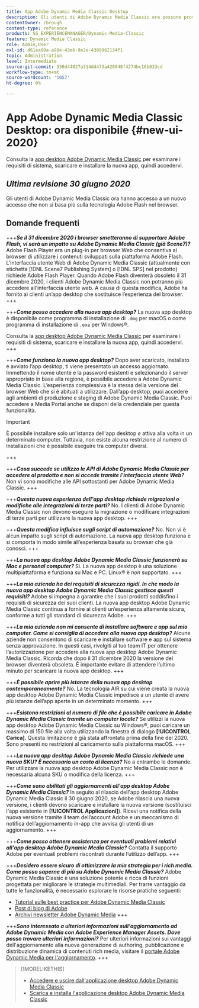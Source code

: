 ```yaml
---
title: App Adobe Dynamic Media Classic Desktop
description: Gli utenti di Adobe Dynamic Media Classic ora possono provare un aggiornamento completo dell’interfaccia utente.
contentOwner: rbrough
content-type: reference
products: SG_EXPERIENCEMANAGER/Dynamic-Media-Classic
feature: Dynamic Media Classic
role: Admin,User
exl-id: d61ea80a-a98e-43e6-9e2e-4389962134f1
topic: Administration
level: Intermediate
source-git-commit: 550d44027a314dd473a428048f4274bc16b033cd
workflow-type: tm+mt
source-wordcount: '1057'
ht-degree: 0%

---
```


# App Adobe Dynamic Media Classic Desktop: ora disponibile {#new-ui-2020}

Consulta la [app desktop Adobe Dynamic Media Classic](/help/using/dynamic-media-classic-desktop-app.md) per esaminare i requisiti di sistema, scaricare e installare la nuova app, quindi accedervi.

## _Ultima revisione 30 giugno 2020_

Gli utenti di Adobe Dynamic Media Classic ora hanno accesso a un nuovo accesso che non si basa più sulla tecnologia Adobe Flash nel browser.

## Domande frequenti

+++**_Se il 31 dicembre 2020 i browser smetteranno di supportare Adobe Flash, vi sarà un impatto su Adobe Dynamic Media Classic (già Scene7)?_**
Adobe Flash Player era un plug-in per browser Web che consentiva ai browser di utilizzare i contenuti sviluppati sulla piattaforma Adobe Flash. L&#39;interfaccia utente Web di Adobe Dynamic Media Classic (attualmente con etichetta [!DNL Scene7 Publishing System] o [!DNL SPS] nel prodotto) richiede Adobe Flash Player. Quando Adobe Flash diventerà obsoleto il 31 dicembre 2020, i clienti Adobe Dynamic Media Classic non potranno più accedere all’interfaccia utente web. A causa di questa modifica, Adobe ha fornito ai clienti un’app desktop che sostituisce l’esperienza del browser.
+++

+++**_Come posso accedere alla nuova app desktop?_**
La nuova app desktop è disponibile come programma di installazione di `.dmg` per macOS o come programma di installazione di `.exe` per Windows®.

Consulta la [app desktop Adobe Dynamic Media Classic](/help/using/dynamic-media-classic-desktop-app.md) per esaminare i requisiti di sistema, scaricare e installare la nuova app, quindi accedervi.
+++

<!-- NEWSLETTER IS DEAD The download links are also available by way of the [Adobe Dynamic Media Classic newsletter subscription page.](https://www.adobe.com/subscription/dynamic-media-newsletter.html) -->

+++**_Come funziona la nuova app desktop?_**
Dopo aver scaricato, installato e avviato l’app desktop, ti viene presentato un accesso aggiornato. Immettendo il nome utente e la password esistenti e selezionando il server appropriato in base alla regione, è possibile accedere a Adobe Dynamic Media Classic. L’esperienza complessiva è la stessa della versione del browser Web che si è abituati a utilizzare. Dall’app desktop, puoi accedere agli ambienti di produzione e staging di Adobe Dynamic Media Classic. Puoi accedere a Media Portal anche se disponi della credenziale per questa funzionalità.

>[!IMPORTANT]
>
>È possibile installare solo un&#39;istanza dell&#39;app desktop *e* attiva alla volta in un determinato computer. Tuttavia, non esiste alcuna restrizione al numero di installazioni che è possibile eseguire tra computer diversi.

+++

+++**_Cosa succede se utilizzo le API di Adobe Dynamic Media Classic per accedere al prodotto e non si accede tramite l&#39;interfaccia utente Web?_**
Non vi sono modifiche alle API sottostanti per Adobe Dynamic Media Classic.
+++

+++**_Questa nuova esperienza dell&#39;app desktop richiede migrazioni o modifiche alle integrazioni di terze parti?_**
No. I clienti di Adobe Dynamic Media Classic non devono eseguire la migrazione o modificare integrazioni di terze parti per utilizzare la nuova app desktop.
+++

+++**_Questa modifica influisce sugli script di automazione?_**
No. Non vi è alcun impatto sugli script di automazione. La nuova app desktop funziona e si comporta in modo simile all’esperienza basata su browser che già conosci.
+++

+++**_La nuova app desktop Adobe Dynamic Media Classic funzionerà su Mac e personal computer?_**
Sì. La nuova app desktop è una soluzione multipiattaforma e funziona su Mac e PC. Linux® è *non* supportato.
+++

+++**_La mia azienda ha dei requisiti di sicurezza rigidi. In che modo la nuova app desktop Adobe Dynamic Media Classic gestisce questi requisiti?_**
Adobe si impegna a garantire che i suoi prodotti soddisfino i requisiti di sicurezza dei suoi clienti. La nuova app desktop Adobe Dynamic Media Classic continua a fornire ai clienti un’esperienza altamente sicura, conforme a tutti gli standard di sicurezza Adobe.
+++

+++**_La mia azienda non mi consente di installare software e app sul mio computer. Come si consiglia di accedere alla nuova app desktop?_**
Alcune aziende non consentono di scaricare e installare software e app sul sistema senza approvazione. In questi casi, rivolgiti al tuo team IT per ottenere l’autorizzazione per accedere alla nuova app desktop Adobe Dynamic Media Classic. Ricorda che dopo il 31 dicembre 2020 la versione del browser diventerà obsoleta. È importante evitare di attendere l’ultimo minuto per scaricare la nuova app desktop.
+++

+++**_È possibile aprire più istanze della nuova app desktop contemporaneamente?_**
No. La tecnologia AIR su cui viene creata la nuova app desktop Adobe Dynamic Media Classic impedisce a un utente di avere più istanze dell’app aperte in un determinato momento.
+++

+++**_Esistono restrizioni al numero di file che è possibile caricare in Adobe Dynamic Media Classic tramite un computer locale?_**
Se utilizzi la nuova app desktop Adobe Dynamic Media Classic su Windows®, puoi caricare un massimo di 150 file alla volta utilizzando la finestra di dialogo **[!UICONTROL Carica]**. Questa limitazione è già stata affrontata prima della fine del 2020. Sono presenti *no* restrizioni al caricamento sulla piattaforma macOS.
+++

+++**_La nuova app desktop Adobe Dynamic Media Classic richiede una nuova SKU? È necessario un costo di licenza?_**
No a entrambe le domande. Per utilizzare la nuova app desktop Adobe Dynamic Media Classic non è necessaria alcuna SKU o modifica della licenza.
+++

+++**_Come sono abilitati gli aggiornamenti all&#39;app desktop Adobe Dynamic Media Classic?_**
In seguito al rilascio dell&#39;app desktop Adobe Dynamic Media Classic il 30 giugno 2020, se Adobe rilascia una nuova versione, i clienti devono scaricare e installare la nuova versione (sostituisci l&#39;app esistente in **[!UICONTROL Applicazioni]**). Ricevi una notifica della nuova versione tramite il team dell’account Adobe e un meccanismo di notifica dell’aggiornamento in-app che avvisa gli utenti di un aggiornamento.
+++

+++**_Come posso ottenere assistenza per eventuali problemi relativi all&#39;app desktop Adobe Dynamic Media Classic?_**
Contatta il supporto Adobe per eventuali problemi riscontrati durante l’utilizzo dell’app.
+++

+++**_Desidero essere sicuro di ottimizzare la mia strategia per i rich media. Come posso saperne di più su Adobe Dynamic Media Classic?_** 
Adobe Dynamic Media Classic è una soluzione potente e ricca di funzioni progettata per migliorare le strategie multimediali. Per trarre vantaggio da tutte le funzionalità, è necessario esplorare le risorse pratiche seguenti:

* [Tutorial sulle best practice per Adobe Dynamic Media Classic](https://experienceleague.adobe.com/it/docs/experience-manager-learn/dynamic-media-classic-tutorial/overview)
* [Post di blog di Adobe](https://blog.adobe.com/)<!-- (https://blog.adobe.com/tag/dynamic-media/) -->
* [Archivi newsletter Adobe Dynamic Media](https://experienceleague.adobe.com/it/docs/dynamic-media-classic/using/dynamic-media-newsletter)
+++

<!-- HIDDEN AUGUST 2, 2021 BECAUSE THE NEWSLETTER WAS DISCONTINUED Plus, [subscribe to the Dynamic Media newsletter](https://www.adobe.com/subscription/dynamic-media-newsletter.html) to stay current on the latest news, information, training opportunities, powerful features available to you such as [Smart Imaging](https://experienceleague.adobe.com/docs/experience-manager-65/assets/dynamic/imaging-faq.html?lang=it), and the complementary audit program. -->

+++**_Sono interessato a ulteriori informazioni sull&#39;aggiornamento ad Adobe Dynamic Media con Adobe Experience Manager Assets. Dove posso trovare ulteriori informazioni?_**
Per ulteriori informazioni sui vantaggi dell&#39;aggiornamento alla nuova generazione di authoring, pubblicazione e distribuzione dinamica di contenuti rich media, visitare il [portale Adobe Dynamic Media per l&#39;aggiornamento](/help/using/upgrade.md).
+++

>[!MORELIKETHIS]
>
>* [Accedere e uscire dall&#39;applicazione desktop Adobe Dynamic Media Classic](/help/using/signing-out.md)
>* [Scarica e installa l&#39;applicazione desktop Adobe Dynamic Media Classic](/help/using/dynamic-media-classic-desktop-app.md)

<!-- SAVE: OLD LINK TO BEST PRACTICES GUIDE IN PDF https://www.adobe.com/content/dam/www/us/en/marketing/experience-manager-assets/dynamic-media/adobe-dynamic-media-classic-best-practices-guide.pdf -->
